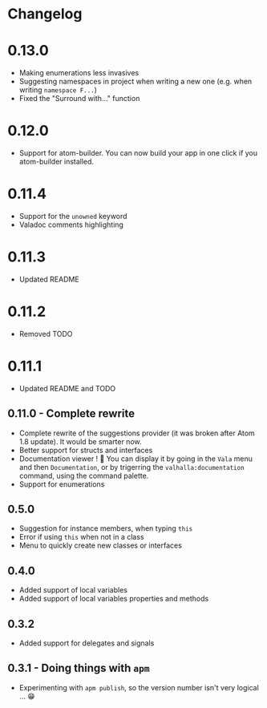 # Changelog

# 0.13.0
- Making enumerations less invasives
- Suggesting namespaces in project when writing a new one (e.g. when writing `namespace F...`)
- Fixed the "Surround with..." function

# 0.12.0
- Support for atom-builder. You can now build your app in one click if you atom-builder installed.

# 0.11.4
- Support for the `unowned` keyword
- Valadoc comments highlighting

# 0.11.3
- Updated README

# 0.11.2
- Removed TODO

# 0.11.1
- Updated README and TODO

## 0.11.0 - Complete rewrite
- Complete rewrite of the suggestions provider (it was broken after Atom 1.8 update). It would be smarter now.
- Better support for structs and interfaces
- Documentation viewer ! :book: You can display it by going in the `Vala` menu and then `Documentation`, or by trigerring the `valhalla:documentation` command, using the command palette.
- Support for enumerations

## 0.5.0
- Suggestion for instance members, when typing `this`
- Error if using `this` when not in a class
- Menu to quickly create new classes or interfaces

## 0.4.0
- Added support of local variables
- Added support of local variables properties and methods

## 0.3.2
* Added support for delegates and signals

## 0.3.1 - Doing things with `apm`
* Experimenting with `apm publish`, so the version number isn't very logical ... :grin:
